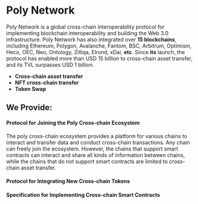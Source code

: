 # Poly Network

Poly Network is a global cross-chain interoperability protocol for implementing blockchain interoperability and building the Web 3.0 infrastructure. Poly Network has also integrated over **15 blockchains**, including Ethereum, Polygon, Avalanche, Fantom, BSC, Arbitrum, Optimism, Heco, OEC, Neo, Ontology, Zilliqa, Elrond, xDai, **etc**. Since **its** launch, the protocol has enabled more than USD 15 billion to cross-chain asset transfer, and its TVL surpasses USD 1 billion.

- **Cross-chain asset transfer**
- **NFT cross-chain transfer**
- **Token Swap**

## We Provide:

#### Protocol for Joining the Poly Cross-chain Ecosystem

The poly cross-chain ecosystem provides a platform for various chains to interact and transfer data and conduct cross-chain transactions. Any chain can freely join the ecosystem. However, the chains that support smart contracts can interact and share all kinds of information between chains, while the chains that do not support smart contracts are limited to cross-chain asset transfer.

#### Protocol for Integrating New Cross-chain Tokens

#### Specification for Implementing Cross-chain Smart Contracts